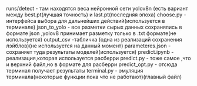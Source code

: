 runs/detect - там находятся веса нейронной сети yolov8n (есть вариант между best.pt(лучшая точность) и last.pt(последняя эпоха)
choose.py - интерфейса выбора для дальнейших действий(используется в терминале)
json_to_yolo - все разметки сырых данных сохранялись в формате json ,yolov8 принимает разметку только в .txt формате(не используется)
output_csv -табличка (одна из реализаций сохранения лэйблов)(не используется на данный момент)
parameteres.json - сохраняет туда результаты моделей(используется)
predict.ipynb - реализация,которая используется расберри
predict.py - тоже самое ,что и верхний файл,но в формате для расберри
predict_opt.py - отсюда терминал получает результаты
terminal.py - эмуляция терминала(некоторые функции пока что не работают)(главный файл)
